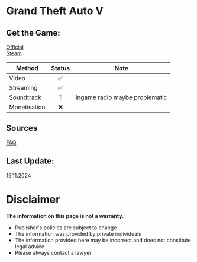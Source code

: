 # Grand Theft Auto V

## Get the Game:
[Official](https://www.rockstargames.com/gta-v)  
[Steam](https://store.steampowered.com/app/271590/)  

|**Method**|**Status**|**Note**|
|---|:---:|---|
|Video|✅||
|Streaming|✅||
|Soundtrack|❔|ingame radio maybe problematic|
|Monetisation|❌||

## Sources
[FAQ](https://support.rockstargames.com/articles/200153756/Policy-on-posting-copyrighted-Rockstar-Games-material)  

## Last Update:
19.11.2024

# Disclaimer
**The information on this page is not a warranty.**  
- Publisher's policies are subject to change
- The information was provided by private individuals
- The information provided here may be incorrect
and does not constitute legal advice
- Please always contact a lawyer

